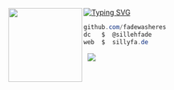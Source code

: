 [![Typing SVG](https://readme-typing-svg.herokuapp.com?font=Roboto+Mono&lines=sillyfa.de+%7C+Fade)](https://git.io/typing-svg)
<img align="left" src="https://upload.wikimedia.org/wikipedia/commons/thumb/3/34/Red_star.svg/220px-Red_star.svg.png" width="147"/> 

```csharp
github.com/fadewasheres
dc   $  @sillehfade
web  $  sillyfa.de
```
&zwnj; 
&zwnj; 
![](https://komarev.com/ghpvc/?username=fadewasheres)
